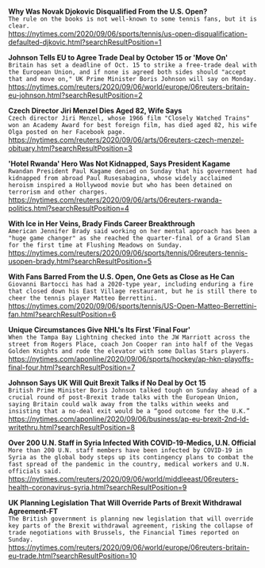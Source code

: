 **Why Was Novak Djokovic Disqualified From the U.S. Open?**\
`The rule on the books is not well-known to some tennis fans, but it is clear.`\
https://nytimes.com/2020/09/06/sports/tennis/us-open-disqualification-defaulted-djkovic.html?searchResultPosition=1

**Johnson Tells EU to Agree Trade Deal by October 15 or 'Move On'**\
`Britain has set a deadline of Oct. 15 to strike a free-trade deal with the European Union, and if none is agreed both sides should "accept that and move on," UK Prime Minister Boris Johnson will say on Monday.`\
https://nytimes.com/reuters/2020/09/06/world/europe/06reuters-britain-eu-johnson.html?searchResultPosition=2

**Czech Director Jiri Menzel Dies Aged 82, Wife Says**\
`Czech director Jiri Menzel, whose 1966 film "Closely Watched Trains" won an Academy Award for best foreign film, has died aged 82, his wife Olga posted on her Facebook page.`\
https://nytimes.com/reuters/2020/09/06/arts/06reuters-czech-menzel-obituary.html?searchResultPosition=3

**'Hotel Rwanda' Hero Was Not Kidnapped, Says President Kagame**\
`Rwandan President Paul Kagame denied on Sunday that his government had kidnapped from abroad Paul Rusesabagina, whose widely acclaimed heroism inspired a Hollywood movie but who has been detained on terrorism and other charges. `\
https://nytimes.com/reuters/2020/09/06/arts/06reuters-rwanda-politics.html?searchResultPosition=4

**With Ice in Her Veins, Brady Finds Career Breakthrough**\
`American Jennifer Brady said working on her mental approach has been a "huge game changer" as she reached the quarter-final of a Grand Slam for the first time at Flushing Meadows on Sunday.`\
https://nytimes.com/reuters/2020/09/06/sports/tennis/06reuters-tennis-usopen-brady.html?searchResultPosition=5

**With Fans Barred From the U.S. Open, One Gets as Close as He Can**\
`Giovanni Bartocci has had a 2020-type year, including enduring a fire that closed down his East Village restaurant, but he is still there to cheer the tennis player Matteo Berrettini.`\
https://nytimes.com/2020/09/06/sports/tennis/US-Open-Matteo-Berrettini-fan.html?searchResultPosition=6

**Unique Circumstances Give NHL's Its First 'Final Four'**\
`When the Tampa Bay Lightning checked into the JW Marriott across the street from Rogers Place, coach Jon Cooper ran into half of the Vegas Golden Knights and rode the elevator with some Dallas Stars players.`\
https://nytimes.com/aponline/2020/09/06/sports/hockey/ap-hkn-playoffs-final-four.html?searchResultPosition=7

**Johnson Says UK Will Quit Brexit Talks if No Deal by Oct 15**\
`British Prime Minister Boris Johnson talked tough on Sunday ahead of a crucial round of post-Brexit trade talks with the European Union, saying Britain could walk away from the talks within weeks and insisting that a no-deal exit would be a “good outcome for the U.K.”`\
https://nytimes.com/aponline/2020/09/06/business/ap-eu-brexit-2nd-ld-writethru.html?searchResultPosition=8

**Over 200 U.N. Staff in Syria Infected With COVID-19-Medics, U.N. Official**\
`More than 200 U.N. staff members have been infected by COVID-19 in Syria as the global body steps up its contingency plans to combat the fast spread of the pandemic in the country, medical workers and U.N. officials said.`\
https://nytimes.com/reuters/2020/09/06/world/middleeast/06reuters-health-coronavirus-syria.html?searchResultPosition=9

**UK Planning Legislation That Will Override Parts of Brexit Withdrawal Agreement-FT**\
`The British government is planning new legislation that will override key parts of the Brexit withdrawal agreement, risking the collapse of trade negotiations with Brussels, the Financial Times reported on Sunday.`\
https://nytimes.com/reuters/2020/09/06/world/europe/06reuters-britain-eu-trade.html?searchResultPosition=10

